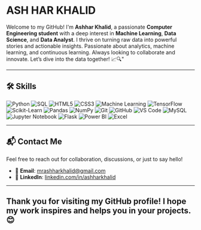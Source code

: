 # ASH HAR KHALID


Welcome to my GitHub! I'm **Ashhar Khalid**, a passionate **Computer Engineering student** with a deep interest in **Machine Learning**, **Data Science**, and **Data Analyst**. I thrive on turning raw data into powerful stories and actionable insights. Passionate about analytics, machine learning, and continuous learning. Always looking to collaborate and innovate. Let’s dive into the data together! 📈🔍"


---

## 🛠️ Skills

![Python](https://img.shields.io/badge/-Python-3776AB?style=flat-square&logo=python&logoColor=white)
![SQL](https://img.shields.io/badge/-SQL-4479A1?style=flat-square&logo=MySQL&logoColor=white)
![HTML5](https://img.shields.io/badge/-HTML5-E34F26?style=flat-square&logo=html5&logoColor=white)
![CSS3](https://img.shields.io/badge/-CSS3-1572B6?style=flat-square&logo=css3&logoColor=white)
![Machine Learning](https://img.shields.io/badge/-Machine%20Learning-4B8BBE?style=flat-square&logo=python&logoColor=white)
![TensorFlow](https://img.shields.io/badge/-TensorFlow-FF6F00?style=flat-square&logo=tensorflow&logoColor=white)
![Scikit-Learn](https://img.shields.io/badge/-Scikit%20Learn-F7931E?style=flat-square&logo=scikit-learn&logoColor=white)
![Pandas](https://img.shields.io/badge/-Pandas-150458?style=flat-square&logo=pandas&logoColor=white)
![NumPy](https://img.shields.io/badge/-NumPy-013243?style=flat-square&logo=numpy&logoColor=white)
![Git](https://img.shields.io/badge/-Git-F05032?style=flat-square&logo=git&logoColor=white)
![GitHub](https://img.shields.io/badge/-GitHub-181717?style=flat-square&logo=github&logoColor=white)
![VS Code](https://img.shields.io/badge/-VS%20Code-007ACC?style=flat-square&logo=visual-studio-code&logoColor=white)
![MySQL](https://img.shields.io/badge/-MySQL-4479A1?style=flat-square&logo=mysql&logoColor=white)
![Jupyter Notebook](https://img.shields.io/badge/-Jupyter-F37626?style=flat-square&logo=jupyter&logoColor=white)
![Flask](https://img.shields.io/badge/-Flask-000000?style=flat-square&logo=flask&logoColor=white)
![Power BI](https://img.shields.io/badge/-Power%20BI-F2C811?style=flat-square&logo=power-bi&logoColor=black)
![Excel](https://img.shields.io/badge/-Excel-217346?style=flat-square&logo=microsoft-excel&logoColor=white)


---

## 📬 Contact Me
Feel free to reach out for collaboration, discussions, or just to say hello!  
- 📧 **Email**: [mrashharkhalid@gmail.com](mailto:mrashharkhalid@gmail.com)
- 💼 **LinkedIn**: [linkedin.com/in/ashharkhalid](https://www.linkedin.com/in/ashharkhalid/)


---

Thank you for visiting my GitHub profile! I hope my work inspires and helps you in your projects.😊
---


